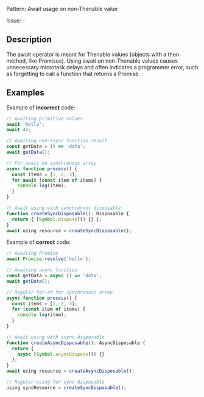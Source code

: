Pattern: Await usage on non-Thenable value

Issue: -

## Description

The await operator is meant for Thenable values (objects with a then method, like Promises). Using await on non-Thenable values causes unnecessary microtask delays and often indicates a programmer error, such as forgetting to call a function that returns a Promise.

## Examples

Example of **incorrect** code:
```ts
// Awaiting primitive values
await 'hello';
await 42;

// Awaiting non-async function result
const getData = () => 'data';
await getData();

// For-await on synchronous array
async function process() {
  const items = [1, 2, 3];
  for await (const item of items) {
    console.log(item);
  }
}

// Await using with synchronous disposable
function createSyncDisposable(): Disposable {
  return { [Symbol.dispose]() {} };
}
await using resource = createSyncDisposable();
```

Example of **correct** code:
```ts
// Awaiting Promise
await Promise.resolve('hello');

// Awaiting async function
const getData = async () => 'data';
await getData();

// Regular for-of for synchronous array
async function process() {
  const items = [1, 2, 3];
  for (const item of items) {
    console.log(item);
  }
}

// Await using with async disposable
function createAsyncDisposable(): AsyncDisposable {
  return { 
    async [Symbol.asyncDispose]() {} 
  };
}
await using resource = createAsyncDisposable();

// Regular using for sync disposable
using syncResource = createSyncDisposable();
```